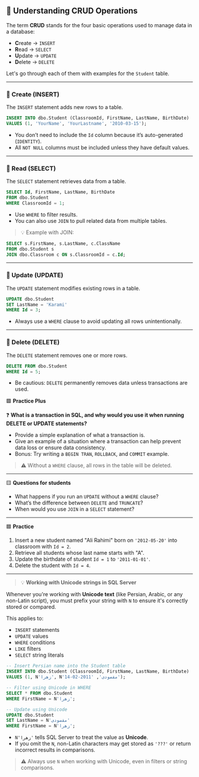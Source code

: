 ## 🔹 Understanding CRUD Operations

The term **CRUD** stands for the four basic operations used to manage data in a database:

- **C**reate → `INSERT`
- **R**ead → `SELECT`
- **U**pdate → `UPDATE`
- **D**elete → `DELETE`

Let's go through each of them with examples for the `Student` table.

---

### 🔸 Create (INSERT)

The `INSERT` statement adds new rows to a table.

```sql
INSERT INTO dbo.Student (ClassroomId, FirstName, LastName, BirthDate)
VALUES (1, 'YourName', 'YourLastname', '2010-03-15');
```

- You don’t need to include the `Id` column because it’s auto-generated (`IDENTITY`).
- All `NOT NULL` columns must be included unless they have default values.

---

### 🔸 Read (SELECT)

The `SELECT` statement retrieves data from a table.

```sql
SELECT Id, FirstName, LastName, BirthDate
FROM dbo.Student
WHERE ClassroomId = 1;
```

- Use `WHERE` to filter results.
- You can also use `JOIN` to pull related data from multiple tables.

> 💡 Example with JOIN:

```sql
SELECT s.FirstName, s.LastName, c.ClassName
FROM dbo.Student s
JOIN dbo.Classroom c ON s.ClassroomId = c.Id;
```

---

### 🔸 Update (UPDATE)

The `UPDATE` statement modifies existing rows in a table.

```sql
UPDATE dbo.Student
SET LastName = 'Karami'
WHERE Id = 3;
```

- Always use a `WHERE` clause to avoid updating all rows unintentionally.

---

### 🔸 Delete (DELETE)

The `DELETE` statement removes one or more rows.

```sql
DELETE FROM dbo.Student
WHERE Id = 5;
```

- Be cautious: `DELETE` permanently removes data unless transactions are used.

🟩 **Practice Plus**

❓ **What is a transaction in SQL, and why would you use it when running DELETE or UPDATE statements?**

- Provide a simple explanation of what a transaction is.
- Give an example of a situation where a transaction can help prevent data loss or ensure data consistency.
- Bonus: Try writing a `BEGIN TRAN`, `ROLLBACK`, and `COMMIT` example.

> ⚠️ Without a `WHERE` clause, all rows in the table will be deleted.

---

🟨 **Questions for students**

- What happens if you run an `UPDATE` without a `WHERE` clause?
- What’s the difference between `DELETE` and `TRUNCATE`?
- When would you use `JOIN` in a `SELECT` statement?

---

🟦 **Practice**

1. Insert a new student named "Ali Rahimi" born on `'2012-05-20'` into classroom with `Id = 2`.
2. Retrieve all students whose last name starts with "A".
3. Update the birthdate of student `Id = 1` to `'2011-01-01'`.
4. Delete the student with `Id = 4`.

---

> 💡 **Working with Unicode strings in SQL Server**

Whenever you're working with **Unicode text** (like Persian, Arabic, or any non-Latin script), you must prefix your string with `N` to ensure it's correctly stored or compared.

This applies to:

- `INSERT` statements
- `UPDATE` values
- `WHERE` conditions
- `LIKE` filters
- `SELECT` string literals

```sql
-- Insert Persian name into the Student table
INSERT INTO dbo.Student (ClassroomId, FirstName, LastName, BirthDate)
VALUES (1, N'زهرا', N'مقصودی', '2011-02-14');

-- Filter using Unicode in WHERE
SELECT * FROM dbo.Student
WHERE FirstName = N'زهرا';

-- Update using Unicode
UPDATE dbo.Student
SET LastName = N'مقصودی'
WHERE FirstName = N'زهرا';
```

- `N'زهرا'` tells SQL Server to treat the value as **Unicode**.
- If you omit the `N`, non-Latin characters may get stored as `'???'` or return incorrect results in comparisons.

> ⚠️ Always use `N` when working with Unicode, even in filters or string comparisons.
